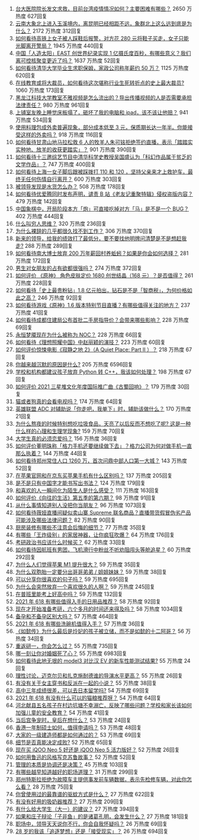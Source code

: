 1. [台大医院院长发文求救，目前台湾疫情情况如何？主要困难有哪些？](https://www.zhihu.com/question/461718906) 2650 万热度 627回复
1. [云南大象北上进入玉溪境内，离昆明已经相距不远，象群北上这么远到底是为什么？](https://www.zhihu.com/question/461780294) 2172 万热度 312回复
1. [如何看待高铁上女子被人踩鞋后报警，对方花 280 元将鞋子买走，女子只能光脚离开警局？](https://www.zhihu.com/question/461397187) 1945 万热度 440回复
1. [中国「人造太阳」EAST 创世界纪录实现 1 亿摄氏度百秒，有哪些意义？我们离可控核聚变更近了吗？](https://www.zhihu.com/question/461890685) 1637 万热度 52回复
1. [如何看待清华大学毕业生求职保姆，家政公司称年薪约 50 万？](https://www.zhihu.com/question/461763906) 1125 万热度 620回复
1. [在线教育或将大裁员，如何看待这次堪称行业生死转折点的史上最大裁员?](https://www.zhihu.com/question/461837840) 1060 万热度 173回复
1. [黑龙江科技大学教室不雅视频是怎么流出的？导出传播视频的人是否需要承担法律责任？](https://www.zhihu.com/question/461646094) 980 万热度 961回复
1. [上铺室友晚上睡觉床板塌了，砸坏了我的电脑和 ipad，该不该让他赔？](https://www.zhihu.com/question/460572374) 941 万热度 534回复
1. [使用料理包成外卖普遍现象，部分成本低至 3 元，保质期长达一年半。你能接受这样的外卖吗？](https://www.zhihu.com/question/461747523) 918 万热度 116回复
1. [如何看待甘肃山地马拉松救 6 人的牧羊人朱可铭拒绝签约直播，表示「踏踏实实种地、放羊的收获更踏实」？](https://www.zhihu.com/question/461751615) 901 万热度 390回复
1. [如何看待十三邀综艺节目中清华科学史教授吴国盛认为「科幻作品属于贫乏的文学作品」？](https://www.zhihu.com/question/461687691) 747 万热度 400回复
1. [如何看待上海一女子脚后跟被踩拨打 110 和 120 ，坚持父亲来才上救护车，最终无任何伤情自行离开？](https://www.zhihu.com/question/461492198) 600 万热度 303回复
1. [被领导发现是水货怎么办？](https://www.zhihu.com/question/449779149) 508 万热度 178回复
1. [如何看待优爱腾同时发布声明，谴责 B 站《老友记重聚特辑》侵权盗版内容？](https://www.zhihu.com/question/461879768) 479 万热度 142回复
1. [中国象棋中，开局阶段本方「炮」可直接吃掉对方「马」是不是一个 BUG？](https://www.zhihu.com/question/41478929) 402 万热度 444回复
1. [什么叫穷人思维？](https://www.zhihu.com/question/458970752) 320 万热度 236回复
1. [为什么裸辞的几乎都很久找不到工作？](https://www.zhihu.com/question/430872977) 306 万热度 370回复
1. [新来的领导，给我的绩效打了最低分，要不要找他明牌问清楚是不是想赶我走?](https://www.zhihu.com/question/454250798) 288 万热度 289回复
1. [如何看待南大博士放弃 200 万年薪回村养蚯蚓？如果是你会如何选择？](https://www.zhihu.com/question/461644691) 281 万热度 172回复
1. [男生对女朋友的占有欲都很强吗？](https://www.zhihu.com/question/332142062) 274 万热度 372回复
1. [如何评价 《原神》 角色皮肤定价 1680 创世结晶（168 元）？是否值得？](https://www.zhihu.com/question/461933175) 261 万热度 228回复
1. [如何看待「史上最贵粉钻」1.8 亿元拍出，钻石是不是「智商税」，为何价格如此之高？](https://www.zhihu.com/question/461615316) 246 万热度 92回复
1. [如何看待游戏《原神》1.6 版本特别节目直播？有哪些值得关注的地方？](https://www.zhihu.com/question/461839789) 237 万热度 41回复
1. [如何看待成都住建局公布首批二手房指导价？会带来哪些影响？](https://www.zhihu.com/question/461860619) 228 万热度 69回复
1. [永恒梦魇现在为什么被称为 NOC？](https://www.zhihu.com/question/282834520) 228 万热度 66回复
1. [如何看待《理想照耀中国》中赵丽颖的演技？](https://www.zhihu.com/question/461761569) 223 万热度 60回复
1. [如何评价惊悚电影《寂静之地 2》（A Quiet Place: Part II ）？](https://www.zhihu.com/question/370601326) 218 万热度 67回复
1. [你越来越沉默的原因是什么?](https://www.zhihu.com/question/412546017) 205 万热度 6596回复
1. [学校和机构都建议孩子放弃 Python 转 C++，我该如何处理？](https://www.zhihu.com/question/460432138) 198 万热度 67回复
1. [如何评价 2021 三星堆文化年度国际推广曲《古蜀回响》？](https://www.zhihu.com/question/461933253) 179 万热度 30回复
1. [猫或者狗真的会看电视吗？](https://www.zhihu.com/question/31559547) 174 万热度 64回复
1. [英雄联盟 ADC 对辅助说「你走吧，我单下」时，辅助该做什么？](https://www.zhihu.com/question/461571906) 170 万热度 21回复
1. [为什么熬夜的时候特别想吃垃圾食品，天亮了以后反而不想吃了呢? 这是一种什么样的心理和生理学现象?](https://www.zhihu.com/question/461602496) 159 万热度 70回复
1. [大学生真的必须恋爱吗？](https://www.zhihu.com/question/460593007) 156 万热度 36回复
1. [如何评价董明珠称「格力手机还要继续做下去」？格力公司为何对做手机一直那么执着？](https://www.zhihu.com/question/461458064) 144 万热度 44回复
1. [如何看待郑州常住人口 1260 万，首次问鼎中部人口第一大城？](https://www.zhihu.com/question/461641467) 143 万热度 52回复
1. [在苹果官网和在京东买苹果手机有什么区别吗？](https://www.zhihu.com/question/381430800) 137 万热度 205回复
1. [是不是只有中国字才能书写出书法？](https://www.zhihu.com/question/453735972) 124 万热度 179回复
1. [和喜欢的人一瞬间化为陌生人是什么感受？](https://www.zhihu.com/question/459630249) 111 万热度 163回复
1. [如何评价《向往的生活》第五季的第六期？](https://www.zhihu.com/question/461905165) 98 万热度 91回复
1. [从什么事情知道别人没把你当朋友？](https://www.zhihu.com/question/360519545) 96 万热度 1073回复
1. [如何看待薇娅直播间疑似卖山寨 Supreme 联名商品？直播带货假冒伪劣产品可能涉及哪些法律问题？](https://www.zhihu.com/question/460636279) 82 万热度 90回复
1. [厨房装修有哪些不注意会后悔的细节？](https://www.zhihu.com/question/340540614) 77 万热度 35回复
1. [有哪些「王炸级别」的家居神器，让你疯狂吹爆？](https://www.zhihu.com/question/434514475) 64 万热度 176回复
1. [考研政治书应该什么时候买？](https://www.zhihu.com/question/454824118) 62 万热度 33回复
1. [如何看待因航班有男团，飞机滑行中粉丝不听劝阻闯头等舱追星？](https://www.zhihu.com/question/461634572) 60 万热度 292回复
1. [为什么人们觉得苹果 M1 提升很大？](https://www.zhihu.com/question/461342293) 59 万热度 35回复
1. [为什么双胞胎一定要分出哥哥弟弟 / 姐姐妹妹？](https://www.zhihu.com/question/40577784) 59 万热度 38回复
1. [可以分享你很喜欢的句子吗？](https://www.zhihu.com/question/455721542) 59 万热度 695回复
1. [为什么会突然放弃一个喜欢很久的人啊？](https://www.zhihu.com/question/460720687) 59 万热度 245回复
1. [在普班里能考上好高中吗？](https://www.zhihu.com/question/461217311) 59 万热度 132回复
1. [2021 年 618 有哪些值得入手的日用品推荐？](https://www.zhihu.com/question/460708555) 58 万热度 92回复
1. [现在才开始准备考研，六个多月的时间还来得及吗？](https://www.zhihu.com/question/397607227) 58 万热度 1034回复
1. [备孕和不备孕区别大吗？](https://www.zhihu.com/question/438113905) 57 万热度 464回复
1. [2021 年 618 有哪些洗碗机值得入手？](https://www.zhihu.com/question/457255383) 57 万热度 36回复
1. [《如懿传》为什么最后是炩妃的孩子被立储，而不是如懿的十二阿哥？](https://www.zhihu.com/question/400574419) 56 万热度 34回复
1. [重返研一，你会怎么过？](https://www.zhihu.com/question/351675467) 55 万热度 735回复
1. [哪一刻让你对婚姻死了心？](https://www.zhihu.com/question/311171163) 55 万热度 6983回复
1. [如何看待此地无垠的 model3 对比汉 EV 的新车性能测试结果?](https://www.zhihu.com/question/461659083) 55 万热度 24回复
1. [理性讨论，迈克尔贝和扎克施耐德谁的导演水平更高？](https://www.zhihu.com/question/461544127) 55 万热度 26回复
1. [有没有关于女主穿书和反派在一起的小说？](https://www.zhihu.com/question/373863774) 55 万热度 38回复
1. [高中三年成绩很差，可以去日本留学吗?](https://www.zhihu.com/question/455422060) 54 万热度 69回复
1. [2021 年 618 有没有什么可以的猫粮推荐呀？](https://www.zhihu.com/question/455949023) 54 万热度 64回复
1. [河北献县五名孩子在村边坑塘不幸溺亡，反映了哪些问题？学校和家长该如何加强儿童的安全教育？](https://www.zhihu.com/question/460922649) 54 万热度 41回复
1. [当后宫争宠时，皇后在想什么？](https://www.zhihu.com/question/453175790) 53 万热度 24回复
1. [香港一年制硕士如何，值得申请吗？](https://www.zhihu.com/question/328725210) 53 万热度 48回复
1. [大家的一级建造师都是如何通过的？](https://www.zhihu.com/question/446875392) 53 万热度 69回复
1. [细节是否真能决定成败?](https://www.zhihu.com/question/461706209) 52 万热度 65回复
1. [现在买 iQOO Neo 5 好还是 iQOO Neo 5 活力版好？](https://www.zhihu.com/question/459079821) 52 万热度 26回复
1. [如何用鲁迅的风格写克苏鲁故事？](https://www.zhihu.com/question/68136237) 52 万热度 52回复
1. [管理的本质是协调还是决策？](https://www.zhihu.com/question/453320234) 45 万热度 103回复
1. [有哪些越早知道越好的职场道理？](https://www.zhihu.com/question/440192492) 31 万热度 299回复
1. [郑州特斯拉拒绝为故障车主提供事发前车辆数据，表示先检修车辆，对此你怎么看？](https://www.zhihu.com/question/461683066) 28 万热度 75回复
1. [你曾使用过的最靠谱的驱蚊方式是什么？](https://www.zhihu.com/question/21439242) 27 万热度 622回复
1. [有没有好用的吸奶器推荐？](https://www.zhihu.com/question/348359318) 27 万热度 209回复
1. [有什么给大学生（大一）的建议？](https://www.zhihu.com/question/454325478) 27 万热度 394回复
1. [如果和庄子辩论「子非鱼」的是诸葛孔明，会发生什么？](https://www.zhihu.com/question/37365778) 27 万热度 181回复
1. [职场中，领导天天说你不行，你会自我怀疑吗？](https://www.zhihu.com/question/460095336) 26 万热度 69回复
1. [28 岁的我该「追逐梦想」还是「接受现实」？](https://www.zhihu.com/question/459367921) 26 万热度 694回复